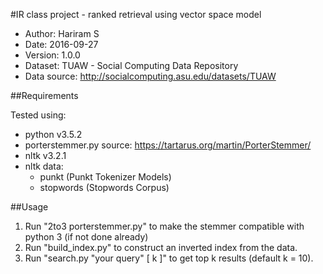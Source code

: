 #IR class project - ranked retrieval using vector space model

* Author: Hariram S
* Date: 2016-09-27
* Version: 1.0.0
* Dataset: TUAW - Social Computing Data Repository
* Data source: http://socialcomputing.asu.edu/datasets/TUAW

##Requirements

Tested using:
* python v3.5.2
* porterstemmer.py source: https://tartarus.org/martin/PorterStemmer/
* nltk v3.2.1
* nltk data:
    * punkt (Punkt Tokenizer Models)
    * stopwords (Stopwords Corpus)

##Usage

1. Run "2to3 porterstemmer.py" to make the stemmer compatible with 
   python 3 (if not done already)
2. Run "build_index.py" to construct an inverted index from the data.
3. Run "search.py "your query" [ k ]" to get top k results (default k = 10).